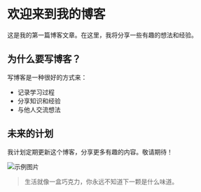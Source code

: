 # 欢迎来到我的博客

这是我的第一篇博客文章。在这里，我将分享一些有趣的想法和经验。

## 为什么要写博客？

写博客是一种很好的方式来：

- 记录学习过程
- 分享知识和经验
- 与他人交流想法

## 未来的计划

我计划定期更新这个博客，分享更多有趣的内容。敬请期待！

![示例图片](https://picsum.photos/800/400)

> 生活就像一盒巧克力，你永远不知道下一颗是什么味道。
